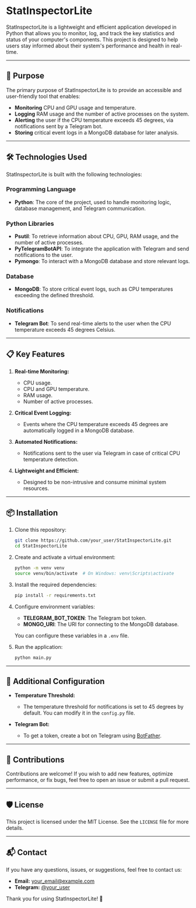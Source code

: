 # StatInspectorLite

StatInspectorLite is a lightweight and efficient application developed in Python that allows you to monitor, log, and track the key statistics and status of your computer's components. This project is designed to help users stay informed about their system's performance and health in real-time.

---

## 🚀 Purpose

The primary purpose of StatInspectorLite is to provide an accessible and user-friendly tool that enables:

- **Monitoring** CPU and GPU usage and temperature.
- **Logging** RAM usage and the number of active processes on the system.
- **Alerting** the user if the CPU temperature exceeds 45 degrees, via notifications sent by a Telegram bot.
- **Storing** critical event logs in a MongoDB database for later analysis.

---

## 🛠️ Technologies Used

StatInspectorLite is built with the following technologies:

### Programming Language
- **Python**: The core of the project, used to handle monitoring logic, database management, and Telegram communication.

### Python Libraries
- **Psutil**: To retrieve information about CPU, GPU, RAM usage, and the number of active processes.
- **PyTelegramBotAPI**: To integrate the application with Telegram and send notifications to the user.
- **Pymongo**: To interact with a MongoDB database and store relevant logs.

### Database
- **MongoDB**: To store critical event logs, such as CPU temperatures exceeding the defined threshold.

### Notifications
- **Telegram Bot**: To send real-time alerts to the user when the CPU temperature exceeds 45 degrees Celsius.

---

## 📋 Key Features

1. **Real-time Monitoring:**
   - CPU usage.
   - CPU and GPU temperature.
   - RAM usage.
   - Number of active processes.

2. **Critical Event Logging:**
   - Events where the CPU temperature exceeds 45 degrees are automatically logged in a MongoDB database.

3. **Automated Notifications:**
   - Notifications sent to the user via Telegram in case of critical CPU temperature detection.

4. **Lightweight and Efficient:**
   - Designed to be non-intrusive and consume minimal system resources.

---

## 📦 Installation

1. Clone this repository:

   ```bash
   git clone https://github.com/your_user/StatInspectorLite.git
   cd StatInspectorLite
   ```

2. Create and activate a virtual environment:

   ```bash
   python -m venv venv
   source venv/bin/activate  # On Windows: venv\Scripts\activate
   ```

3. Install the required dependencies:

   ```bash
   pip install -r requirements.txt
   ```

4. Configure environment variables:
   - **TELEGRAM_BOT_TOKEN**: The Telegram bot token.
   - **MONGO_URI**: The URI for connecting to the MongoDB database.

   You can configure these variables in a `.env` file.

5. Run the application:

   ```bash
   python main.py
   ```

---

## 🔧 Additional Configuration

- **Temperature Threshold:**
  - The temperature threshold for notifications is set to 45 degrees by default. You can modify it in the `config.py` file.

- **Telegram Bot:**
  - To get a token, create a bot on Telegram using [BotFather](https://core.telegram.org/bots#botfather).

---

## 🤝 Contributions

Contributions are welcome! If you wish to add new features, optimize performance, or fix bugs, feel free to open an issue or submit a pull request.

---

## 🛡️ License

This project is licensed under the MIT License. See the `LICENSE` file for more details.

---

## 📬 Contact

If you have any questions, issues, or suggestions, feel free to contact us:

- **Email:** your_email@example.com
- **Telegram:** [@your_user](https://t.me/your_user)

Thank you for using StatInspectorLite! 🎉
